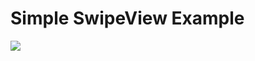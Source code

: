 # Simple SwipeView Example



![](https://cdn-images-1.medium.com/max/1600/1*6EfFulzLfACs1EI9jdQhsw.gif)
